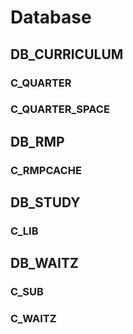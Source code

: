 # Database

## DB_CURRICULUM

### C_QUARTER

### C_QUARTER_SPACE

## DB_RMP

### C_RMPCACHE

## DB_STUDY

### C_LIB

## DB_WAITZ

### C_SUB

### C_WAITZ

